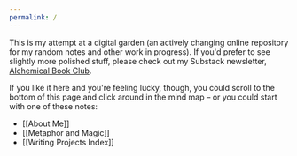 ```yaml
---
permalink: /
---
```


This is my attempt at a digital garden (an actively changing online repository for my random notes and other work in progress). If you'd prefer to see slightly more polished stuff, please check out my Substack newsletter, [Alchemical Book Club](http://lauragyre.substack.com).

If you like it here and you're feeling lucky, though, you could scroll to the bottom of this page and click around in the mind map – or you could start with one of these notes:

- [[About Me]]
- [[Metaphor and Magic]]
- [[Writing Projects Index]]
